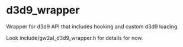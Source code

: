 # d3d9_wrapper

Wrapper for d3d9 API that includes hooking and custom d3d9 loading


Look include/gw2al_d3d9_wrapper.h for details for now.
